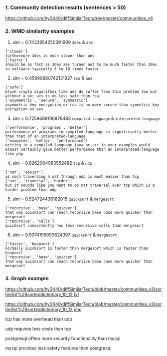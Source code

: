 ### 1. Community detection results (sentences > 50)

https://github.com/hy3440/diffSimilarTech/tree/master/communities_v4

### 2. WMD similarity examples

1. sim = 0.7432854250391989  `3des` & `aes` 

```
['slower']
furthermore 3des is much slower than aes
['faster']
should be as fast as 3des aes turned out to be much faster than 3des in software typically 5 to 10 times faster
```

2. sim = 0.45999880742131927 `rsa` & `aes`

```
['safe']
block crypto algorithms like aes do suffer from this problem too but without a pki aes is no less safe than rsa
['asymmetric', 'secure', 'symmetric']
asymmetric key encryption ex rsa is no more secure than symmetric key encryption ex aes
```

3. sim = 0.7259699106878483 `compiled-language` & `interpreted-language`

```
['performance', 'programs', 'better']
performance of programs in compiled-language is significantly better than that of an interpreted-language
['examples', 'better', 'performance']
writing in a compiled-language java or c++ in your examples would almost certainly give better performance than an interpreted-language like php
```

4. sim = 0.6262004983552482 `tcp` & `udp`

```
['nat', 'easier']
as such traversing a nat through udp is much easier than tcp
['nat', 'traversal', 'harder']
but it sounds like you want to do nat traversal over tcp which is a harder problem than udp
```

5. sim = 0.524724436182015 `quicksort` & `mergesort`

```
['recursive', 'base', 'quicker']
that way quicksort can reach recursive base case more quicker than mergesort
['recursive', 'calls']
quicksort consistently has less recursive calls than mergesort
```

6. sim = 0.5074195093624397 `quicksort` & `mergesort`

```
['faster', 'heapsort']
normally quicksort is faster than mergesort which is faster than heapsort
['recursive', 'base', 'quicker']
that way quicksort can reach recursive base case more quicker than mergesort
```

### 3. Graph example 

https://github.com/hy3440/diffSimilarTech/blob/master/communities_v3/sortedlist%26sorteddictionary_10_13.txt

https://github.com/hy3440/diffSimilarTech/blob/master/communities_v3/sortedlist%26sorteddictionary_10_13.png



tcp has more overhead than udp

udp requires less costs than tcp



postgresql offers more security functionality than mysql

mysql provides less safety features than postgresql